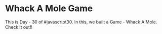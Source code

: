 # Whack A Mole Game
 This is Day - 30 of #javascript30. In this, we built a Game - Whack A Mole. Check it out!!
